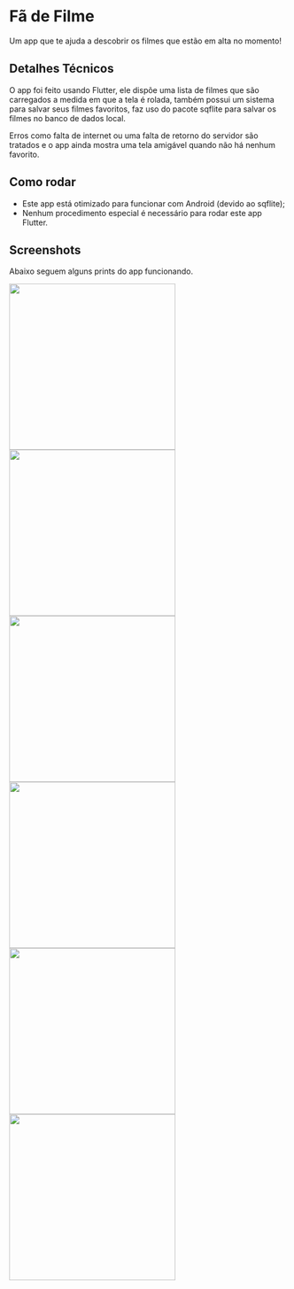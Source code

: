 # Fã de Filme

Um app que te ajuda a descobrir os filmes que estão em alta no momento!

## Detalhes Técnicos

O app foi feito usando Flutter, ele dispõe uma lista de filmes que são carregados a medida em que a tela é rolada, também possui um sistema para salvar seus filmes favoritos, faz uso do pacote sqflite para salvar os filmes no banco de dados local. 

Erros como falta de internet ou uma falta de retorno do servidor são tratados e o app ainda mostra uma tela amigável quando não há nenhum favorito. 

## Como rodar

- Este app está otimizado para funcionar com Android (devido ao sqflite);
- Nenhum procedimento especial é necessário para rodar este app Flutter.

## Screenshots

Abaixo seguem alguns prints do app funcionando.


<img src="https://user-images.githubusercontent.com/19500428/211239534-b901534d-23cf-4e08-af8d-0c2c3bb98041.png" width="300">
<img src="https://user-images.githubusercontent.com/19500428/211239542-562023bc-e0db-478f-b6fa-1471a17bc731.png" width="300">
<img src="https://user-images.githubusercontent.com/19500428/211239545-92f73a13-3e4d-44c2-9985-f48124d589bf.png" width="300">
<img src="https://user-images.githubusercontent.com/19500428/211239539-81708c29-fc85-4400-bfab-700bce25fa00.png" width="300">
<img src="https://user-images.githubusercontent.com/19500428/211239540-de7eabcb-20dd-46e6-b578-dcf5e7460d0f.png" width="300">
<img src="https://user-images.githubusercontent.com/19500428/211239541-f5ea4c6c-3bf7-481b-bd1d-5146e5bf4cc2.png" width="300">

